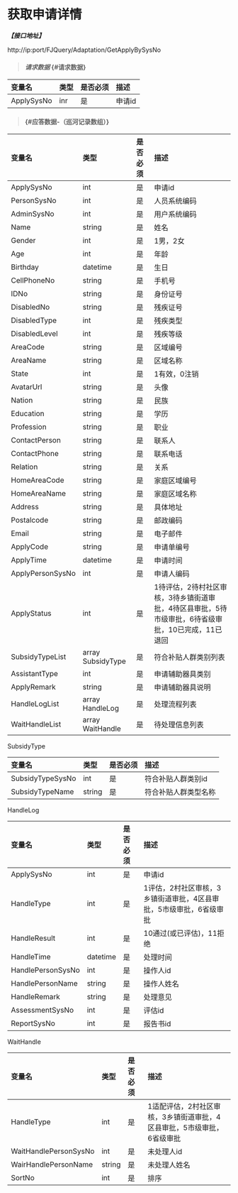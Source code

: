 # 获取申请详情

_**【接口地址】**_

http://ip:port/FJQuery/Adaptation/GetApplyBySysNo

> #### _请求数据_ {#请求数据}

| 变量名 | 类型 | 是否必须 | 描述 |
| :--- | :--- | :--- | :--- |
| ApplySysNo | inr | 是 | 申请id |

> ####  {#应答数据-（巡河记录数组）}

| 变量名 | 类型 | 是否必须 | 描述 |
| :--- | :--- | :--- | :--- |
| ApplySysNo | int | 是 | 申请id |
| PersonSysNo | int | 是 | 人员系统编码 |
| AdminSysNo | int | 是 | 用户系统编码 |
| Name | string | 是 | 姓名 |
| Gender | int | 是 | 1男，2女 |
| Age | int | 是 | 年龄 |
| Birthday | datetime | 是 | 生日 |
| CellPhoneNo | string | 是 | 手机号 |
| IDNo | string | 是 | 身份证号 |
| DisabledNo | string | 是 | 残疾证号 |
| DisabledType | int | 是 | 残疾类型 |
| DisabledLevel | int | 是 | 残疾等级 |
| AreaCode | string | 是 | 区域编号 |
| AreaName | string | 是 | 区域名称 |
| State | int | 是 | 1有效，0注销 |
| AvatarUrl | string | 是 | 头像 |
| Nation | string | 是 | 民族 |
| Education | string | 是 | 学历 |
| Profession | string | 是 | 职业 |
| ContactPerson | string | 是 | 联系人 |
| ContactPhone | string | 是 | 联系电话 |
| Relation | string | 是 | 关系 |
| HomeAreaCode | string | 是 | 家庭区域编号 |
| HomeAreaName | string | 是 | 家庭区域名称 |
| Address | string | 是 | 具体地址 |
| Postalcode | string | 是 | 邮政编码 |
| Email | string | 是 | 电子邮件 |
| ApplyCode | string | 是 | 申请单编号 |
| ApplyTime | datetime | 是 | 申请时间 |
| ApplyPersonSysNo | int | 是 | 申请人编码 |
| ApplyStatus | int | 是 | 1待评估，2待村社区审核，3待乡镇街道审批，4待区县审批，5待市级审批，6待省级审批，10已完成，11已退回 |
| SubsidyTypeList | array SubsidyType | 是 | 符合补贴人群类别列表 |
| AssistantType | int | 是 | 申请辅助器具类别 |
| ApplyRemark | string | 是 | 申请辅助器具说明 |
| HandleLogList | array HandleLog | 是 | 处理流程列表 |
| WaitHandleList | array WaitHandle | 是 | 待处理信息列表 |

SubsidyType

| 变量名 | 类型 | 是否必须 | 描述 |
| :--- | :--- | :--- | :--- |
| SubsidyTypeSysNo | int | 是 | 符合补贴人群类别id |
| SubsidyTypeName | string | 是 | 符合补贴人群类型名称 |

HandleLog

| 变量名 | 类型 | 是否必须 | 描述 |
| :--- | :--- | :--- | :--- |
| ApplySysNo | int | 是 | 申请id |
| HandleType | int | 是 | 1评估，2村社区审核，3乡镇街道审批，4区县审批，5市级审批，6省级审批 |
| HandleResult | int | 是 | 10通过\(或已评估\)，11拒绝 |
| HandleTime | datetime | 是 | 处理时间 |
| HandlePersonSysNo | int | 是 | 操作人id |
| HandlePersonName | string | 是 | 操作人姓名 |
| HandleRemark | string | 是 | 处理意见 |
| AssessmentSysNo | int | 是 | 评估id |
| ReportSysNo | int | 是 | 报告书id |

WaitHandle

| 变量名 | 类型 | 是否必须 | 描述 |
| :--- | :--- | :--- | :--- |
| HandleType | int | 是 | 1适配评估，2村社区审核，3乡镇街道审批，4区县审批，5市级审批，6省级审批 |
| WaitHandlePersonSysNo | int | 是 | 未处理人id |
| WairHandlePersonName | string | 是 | 未处理人姓名 |
| SortNo | int | 是 | 排序 |



